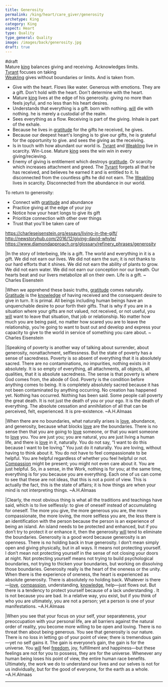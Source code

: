 ```yaml
---
title: Generosity
permalink: /king/heart/care_giver/generosity
archetype: King
category: King
aspect: Heart
type: Quality
type_general: Quality
image: /images/back/generosity.jpg
draft: true
---
```

#draft   
Mature [king](/king/mature_king) balances giving and receiving. Acknowledges limits.   
[Tyrant](/king/mature_king/tyrant_shadow) focuses on taking  
[Weakling](/king/mature_king/weakling_shadow) gives without boundaries or limits. And is taken from.  
  
- Give with the heart. Flows like water. Generous with emotions. They are a gift. Don't hold with the heart. Don't determine with the heart.    
- Mature [king](/king/mature_king) lives at the edge of his generosity. giving no more than feels joyful, and no less than his heart desires.   
- Understands that everything is a gift. born with nothing. [will](/warrior/body/athlete/will) die with nothing. he is merely a custodial of the realm.   
- Sees everything as a flow. Receiving is part of the giving. Inhale is part of the exhale.   
- Because he lives in [gratitude](/lover/heart/romantic/gratitude) for the gifts he received, he gives.   
- Because our deepest heart's longing is to give our gifts, he is grateful for the opportunity to give. and sees the giving as the receiving.   
- Is in touch with how abundant our world is. [Tyrant](/king/mature_king/tyrant_shadow) and [Weakling](/king/mature_king/weakling_shadow) live in scarcity. Win-Lose. Mature [king](/king/mature_king) sees the win win in every giving/recieving.   
- Enemy of giving is entitlement which destroys [gratitude](/lover/heart/romantic/gratitude). Or scarcity which increases attachment and greed. The [Tyrant](/king/mature_king/tyrant_shadow) forgets all that he has received, and believes he earned it and is entitled to it. Is disconnected from the countless gifts he did not earn. The [Weakling](/king/mature_king/weakling_shadow) lives in scarcity. Disconnected from the abundance in our world.   
  
To return to generosity:  
- Connect with [gratitude](/lover/heart/romantic/gratitude) and abundance  
- Practice giving at the edge of your joy  
- Notice how your heart longs to give its gift  
- Prioritize connection with other over things  
- Trust that you'll be taken care of  
  
https://charleseisenstein.org/essays/living-in-the-gift/  
http://newstoryhub.com/2016/12/giving-david-whyte/  
https://www.diamondapproach.org/glossary/refinery_phrases/generosity  
  
|In the story of Interbeing, life is a gift. The world and everything in it is a gift. We did not earn our lives. We did not earn the sun; it is not thanks to our hard efforts that it shines. We did not earn the ability of plants to grow. We did not earn water. We did not earn our conception nor our breath. Our hearts beat and our livers metabolize all on their own. Life is a gift. ~ Charles Eisenstein  
  
|When we apprehend these basic truths, [gratitude](/lover/heart/romantic/gratitude) comes naturally. [Gratitude](/lover/heart/romantic/gratitude) is the [knowledge](/magician/mature_magician/knowledge) of having received and the consequent desire to give in turn. It is primal. All beings including human beings have an unquenchable desire to pour forth their gifts. That is why if you are in a situation where your gifts are not valued, not received, or not useful, you [will](/warrior/body/athlete/will) want to leave that situation, that job or relationship. No matter how much you are being paid, no matter how scared you are to leave the relationship, you’re going to want to bust out and develop and express your capacity to give to the world in service of something you care about. ~ Charles Eisenstein  
  
|Speaking of poverty is another way of talking about surrender, about generosity, nonattachment, selflessness. But the state of poverty has a sense of sacredness. Poverty is so absent of everything that it is absolutely sacred. There are no contaminations, no impurities, nothing exists in it absolutely. It is so empty of everything, all attachments, all objects, all qualities, that it is absolute sacredness. The sense is that poverty is where God comes from, the abode of God. Poverty is the condition before anything comes to being. It is completely absolutely sacred because it has not been contaminated by anything occurring. No creation has happened yet. Nothing has occurred. Nothing has been said. Some people call poverty the great death. It is not just the death of you or your ego. It is the death of everything. The absolute cessation and annihilation of all that can be perceived, felt, experienced. It is pre-existence. ~A.H.Almaas  
  
|When there are no boundaries, what naturally arises is [love](/lover/heart/romantic/love), abundance, and generosity, because what blocks [love](/lover/heart/romantic/love) are the boundaries. There is no sense then that you are going to [love](/lover/heart/romantic/love) someone, or that you want someone to [love](/lover/heart/romantic/love) you. You are just you; you are natural, you are just living a human life, and there is [love](/lover/heart/romantic/love) in it, naturally. You do not say, “I want to do this because I want to be loving.” You just do it naturally. You are loving, without having to think about it. You do not have to feel compassionate to be helpful. You are helpful regardless of whether you feel helpful or not. [Compassion](/king/heart/care_giver/compassion) might be present; you might not even care about it. You are just helpful. So, in a sense, in the Work, nothing is for you; at the same time, everything is for you because you are everything. Each one of us can come to see that these are not ideas, that this is not a point of view. This is actually the fact, this is the state of affairs; it is how things are when your mind is not interpreting things. ~A.H.Almaas  
  
|Clearly, the most obvious thing is what all the traditions and teachings have said, which is to live selflessly: to give of oneself instead of accumulating for oneself. The more you give, the more generous you are, the more compassionate, the more loving, the more selfless you are, the less there is an identification with the person because the person is an experience of being an island. An island needs to be protected and enhanced, but if you don’t try to protect it or enhance it, then the generosity [will](/warrior/body/athlete/will) tend to eliminate the boundaries. Generosity is a good word because generosity is an openness. There is no holding back in true generosity. I don’t mean simply open and giving physically, but in all ways. It means not protecting yourself. I don’t mean not protecting yourself in the sense of not closing your doors at night. Not protecting yourself means not trying to build psychological boundaries, not trying to thicken your boundaries, but working on dissolving those boundaries. Generosity really is the heart of the oneness or the unity. When there is the experience of oneness, the heart is experienced as absolute generosity. There is absolutely no holding back. Whatever is there—[love](/lover/heart/romantic/love), [compassion](/king/heart/care_giver/compassion), understanding, [knowledge](/magician/mature_magician/knowledge), help—just flows out. But there is a tendency to protect yourself because of a lack understanding . It is not because you are bad. In a relative way, you exist, but if you think of who you are ultimately, you are not a person; yet a person is one of your manifestations. ~A.H.Almaas  
  
|When you see that your focus on your self, your separateness, your preoccupation with your personal life, are all barriers against the natural order of reality, you become more willing to be open and loving. There is no threat then about being generous. You see that generosity is our nature. There is no loss in letting go of your point of view; there is tremendous gain—yet no self gains it. The gain is everyone’s gain, the gain is for the universe. You [will](/warrior/body/athlete/will) feel [freedom](/lover/spirit/jester/freedom), joy, fulfillment and happiness—but these feelings are not for you to possess, they are for the universe. Whenever any human being loses his point of view, the entire human race benefits. Ultimately, the work we do to understand our lives and our selves is not for us individually, but for the good of everyone, for the earth as a whole. ~A.H.Almaas  
  
  

---
